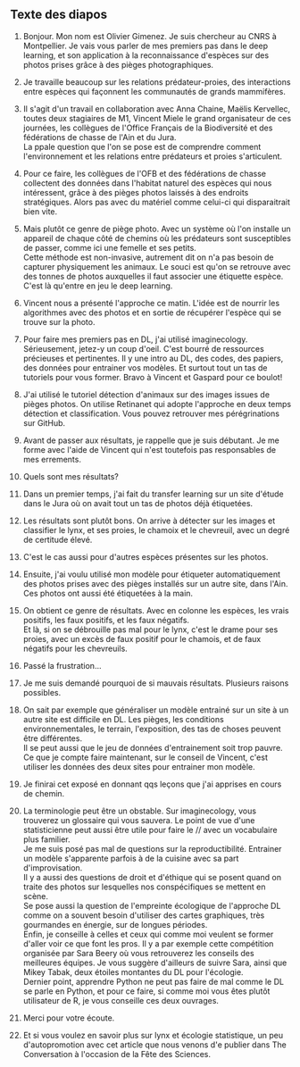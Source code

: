 ## Texte des diapos

1. Bonjour. Mon nom est Olivier Gimenez. Je suis chercheur au CNRS à Montpellier. Je vais vous parler de mes premiers pas dans le deep learning, et son application à la reconnaissance d'espèces sur des photos prises grâce à des pièges photographiques. 

2. Je travaille beaucoup sur les relations prédateur-proies, des interactions entre espèces qui façonnent les communautés de grands mammifères. 

3. Il s'agit d'un travail en collaboration avec Anna Chaine, Maëlis Kervellec, toutes deux stagiaires de M1, Vincent Miele le grand organisateur de ces journées, les collègues de l'Office Français de la Biodiversité et des fédérations de chasse de l'Ain et du Jura.  
La ppale question que l'on se pose est de comprendre comment l'environnement et les relations entre prédateurs et proies s'articulent. 

4. Pour ce faire, les collègues de l'OFB et des fédérations de chasse collectent des données dans l'habitat naturel des espèces qui nous intéressent, grâce à des pièges photos laissés à des endroits stratégiques. Alors pas avec du matériel comme celui-ci qui disparaitrait bien vite. 

5. Mais plutôt ce genre de piège photo. Avec un système où l'on installe un appareil de chaque côté de chemins où les prédateurs sont susceptibles de passer, comme ici une femelle et ses petits.  
Cette méthode est non-invasive, autrement dit on n'a pas besoin de capturer physiquement les animaux. Le souci est qu'on se retrouve avec des tonnes de photos auxquelles il faut associer une étiquette espèce. C'est là qu'entre en jeu le deep learning. 

6. Vincent nous a présenté l'approche ce matin. L'idée est de nourrir les algorithmes avec des photos et en sortie de récupérer l'espèce qui se trouve sur la photo. 

7. Pour faire mes premiers pas en DL, j'ai utilisé imaginecology. Sérieusement, jetez-y un coup d'oeil. C'est bourré de ressources précieuses et pertinentes. Il y une intro au DL, des codes, des papiers, des données pour entrainer vos modèles. Et surtout tout un tas de tutoriels pour vous former. Bravo à Vincent et Gaspard pour ce boulot! 

8. J'ai utilisé le tutoriel détection d'animaux sur des images issues de pièges photos. On utilise Retinanet qui adopte l'approche en deux temps détection et classification. Vous pouvez retrouver mes pérégrinations sur GitHub.

9. Avant de passer aux résultats, je rappelle que je suis débutant. Je me forme avec l'aide de Vincent qui n'est toutefois pas responsables de mes errements. 

10. Quels sont mes résultats?

11. Dans un premier temps, j'ai fait du transfer learning sur un site d'étude dans le Jura où on avait tout un tas de photos déjà étiquetées. 

12. Les résultats sont plutôt bons. On arrive à détecter sur les images et classifier le lynx, et ses proies, le chamoix et le chevreuil, avec un degré de certitude élevé.

13. C'est le cas aussi pour d'autres espèces présentes sur les photos. 

14. Ensuite, j'ai voulu utilisé mon modèle pour étiqueter automatiquement des photos prises avec des pièges installés sur un autre site, dans l'Ain. Ces photos ont aussi été étiquetées à la main.

15. On obtient ce genre de résultats. Avec en colonne les espèces, les vrais positifs, les faux positifs, et les faux négatifs.  
Et là, si on se débrouille pas mal pour le lynx, c'est le drame pour ses proies, avec un excès de faux positif pour le chamois, et de faux négatifs pour les chevreuils. 

16. Passé la frustration...

17. Je me suis demandé pourquoi de si mauvais résultats. Plusieurs raisons possibles. 
18. On sait par exemple que généraliser un modèle entrainé sur un site à un autre site est difficile en DL. Les pièges, les conditions environnementales, le terrain, l'exposition, des tas de choses peuvent être différentes.  
Il se peut aussi que le jeu de données d'entrainement soit trop pauvre.  
Ce que je compte faire maintenant, sur le conseil de Vincent, c'est utiliser les données des deux sites pour entrainer mon modèle. 

19. Je finirai cet exposé en donnant qqs leçons que j'ai apprises en cours de chemin.

20. La terminologie peut être un obstable. Sur imaginecology, vous trouverez un glossaire qui vous sauvera. Le point de vue d'une statisticienne peut aussi être utile pour faire le // avec un vocabulaire plus familier.  
Je me suis posé pas mal de questions sur la reproductibilité. Entrainer un modèle s'apparente parfois à de la cuisine avec sa part d'improvisation.  
Il y a aussi des questions de droit et d'éthique qui se posent quand on traite des photos sur lesquelles nos conspécifiques se mettent en scène.  
Se pose aussi la question de l'empreinte écologique de l'approche DL comme on a souvent besoin d'utiliser des cartes graphiques, très gourmandes en énergie, sur de longues périodes.  
Enfin, je conseille à celles et ceux qui comme moi veulent se former d'aller voir ce que font les pros. Il y a par exemple cette compétition organisée par Sara Beery où vous retrouverez les conseils des meilleures équipes. Je vous suggère d'ailleurs de suivre Sara, ainsi que Mikey Tabak, deux étoiles montantes du DL pour l'écologie.  
Dernier point, apprendre Python ne peut pas faire de mal comme le DL se parle en Python, et pour ce faire, si comme moi vous êtes plutôt utilisateur de R, je vous conseille ces deux ouvrages. 

21. Merci pour votre écoute. 

22. Et si vous voulez en savoir plus sur lynx et écologie statistique, un peu d'autopromotion avec cet article que nous venons d'e publier dans The Conversation à l'occasion de la Fête des Sciences.

